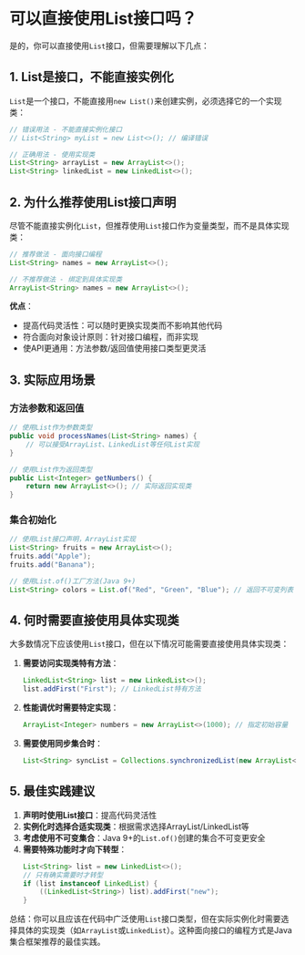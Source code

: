 # 可以直接使用List接口吗？

是的，你可以直接使用`List`接口，但需要理解以下几点：

## 1. List是接口，不能直接实例化

`List`是一个接口，不能直接用`new List()`来创建实例，必须选择它的一个实现类：

```java
// 错误用法 - 不能直接实例化接口
// List<String> myList = new List<>(); // 编译错误

// 正确用法 - 使用实现类
List<String> arrayList = new ArrayList<>();
List<String> linkedList = new LinkedList<>();
```

## 2. 为什么推荐使用List接口声明

尽管不能直接实例化`List`，但推荐使用`List`接口作为变量类型，而不是具体实现类：

```java
// 推荐做法 - 面向接口编程
List<String> names = new ArrayList<>();

// 不推荐做法 - 绑定到具体实现类
ArrayList<String> names = new ArrayList<>();
```

**优点**：
- 提高代码灵活性：可以随时更换实现类而不影响其他代码
- 符合面向对象设计原则：针对接口编程，而非实现
- 使API更通用：方法参数/返回值使用接口类型更灵活

## 3. 实际应用场景

### 方法参数和返回值

```java
// 使用List作为参数类型
public void processNames(List<String> names) {
    // 可以接受ArrayList、LinkedList等任何List实现
}

// 使用List作为返回类型
public List<Integer> getNumbers() {
    return new ArrayList<>(); // 实际返回实现类
}
```

### 集合初始化

```java
// 使用List接口声明，ArrayList实现
List<String> fruits = new ArrayList<>();
fruits.add("Apple");
fruits.add("Banana");

// 使用List.of()工厂方法(Java 9+)
List<String> colors = List.of("Red", "Green", "Blue"); // 返回不可变列表
```

## 4. 何时需要直接使用具体实现类

大多数情况下应该使用`List`接口，但在以下情况可能需要直接使用具体实现类：

1. **需要访问实现类特有方法**：
   ```java
   LinkedList<String> list = new LinkedList<>();
   list.addFirst("First"); // LinkedList特有方法
   ```

2. **性能调优时需要特定实现**：
   ```java
   ArrayList<Integer> numbers = new ArrayList<>(1000); // 指定初始容量
   ```

3. **需要使用同步集合时**：
   ```java
   List<String> syncList = Collections.synchronizedList(new ArrayList<>());
   ```

## 5. 最佳实践建议

1. **声明时使用List接口**：提高代码灵活性
2. **实例化时选择合适实现类**：根据需求选择ArrayList/LinkedList等
3. **考虑使用不可变集合**：Java 9+的`List.of()`创建的集合不可变更安全
4. **需要特殊功能时才向下转型**：
   ```java
   List<String> list = new LinkedList<>();
   // 只有确实需要时才转型
   if (list instanceof LinkedList) {
       ((LinkedList<String>) list).addFirst("new");
   }
   ```

总结：你可以且应该在代码中广泛使用`List`接口类型，但在实际实例化时需要选择具体的实现类（如`ArrayList`或`LinkedList`）。这种面向接口的编程方式是Java集合框架推荐的最佳实践。
